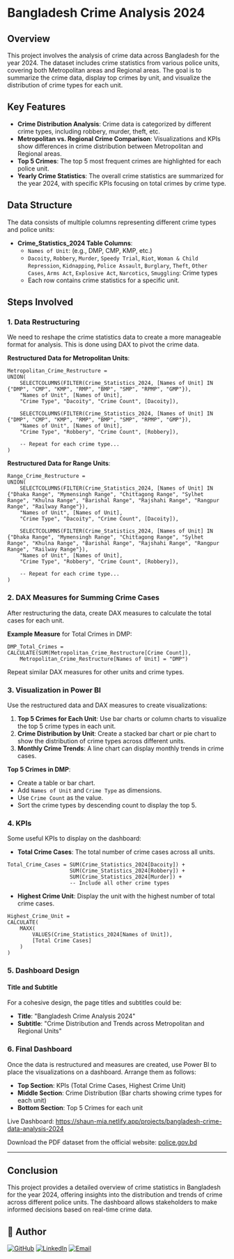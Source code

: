 # Bangladesh Crime Analysis 2024

## Overview

This project involves the analysis of crime data across Bangladesh for the year 2024. The dataset includes crime statistics from various police units, covering both Metropolitan areas and Regional areas. The goal is to summarize the crime data, display top crimes by unit, and visualize the distribution of crime types for each unit.

## Key Features

- **Crime Distribution Analysis**: Crime data is categorized by different crime types, including robbery, murder, theft, etc.
- **Metropolitan vs. Regional Crime Comparison**: Visualizations and KPIs show differences in crime distribution between Metropolitan and Regional areas.
- **Top 5 Crimes**: The top 5 most frequent crimes are highlighted for each police unit.
- **Yearly Crime Statistics**: The overall crime statistics are summarized for the year 2024, with specific KPIs focusing on total crimes by crime type.

## Data Structure

The data consists of multiple columns representing different crime types and police units:

- **Crime_Statistics_2024 Table Columns**:
  - `Names of Unit`: (e.g., DMP, CMP, KMP, etc.)
  - `Dacoity`, `Robbery`, `Murder`, `Speedy Trial`, `Riot`, `Woman & Child Repression`, `Kidnapping`, `Police Assault`, `Burglary`, `Theft`, `Other Cases`, `Arms Act`, `Explosive Act`, `Narcotics`, `Smuggling`: Crime types
  - Each row contains crime statistics for a specific unit.

## Steps Involved

### 1. Data Restructuring

We need to reshape the crime statistics data to create a more manageable format for analysis. This is done using DAX to pivot the crime data.

**Restructured Data for Metropolitan Units**:

```dax
Metropolitan_Crime_Restructure = 
UNION(
    SELECTCOLUMNS(FILTER(Crime_Statistics_2024, [Names of Unit] IN {"DMP", "CMP", "KMP", "RMP", "BMP", "SMP", "RPMP", "GMP"}),
    "Names of Unit", [Names of Unit],
    "Crime Type", "Dacoity", "Crime Count", [Dacoity]),

    SELECTCOLUMNS(FILTER(Crime_Statistics_2024, [Names of Unit] IN {"DMP", "CMP", "KMP", "RMP", "BMP", "SMP", "RPMP", "GMP"}),
    "Names of Unit", [Names of Unit],
    "Crime Type", "Robbery", "Crime Count", [Robbery]),
    
    -- Repeat for each crime type...
)
```

**Restructured Data for Range Units**:

```dax
Range_Crime_Restructure = 
UNION(
    SELECTCOLUMNS(FILTER(Crime_Statistics_2024, [Names of Unit] IN {"Dhaka Range", "Mymensingh Range", "Chittagong Range", "Sylhet Range", "Khulna Range", "Barishal Range", "Rajshahi Range", "Rangpur Range", "Railway Range"}),
    "Names of Unit", [Names of Unit],
    "Crime Type", "Dacoity", "Crime Count", [Dacoity]),

    SELECTCOLUMNS(FILTER(Crime_Statistics_2024, [Names of Unit] IN {"Dhaka Range", "Mymensingh Range", "Chittagong Range", "Sylhet Range", "Khulna Range", "Barishal Range", "Rajshahi Range", "Rangpur Range", "Railway Range"}),
    "Names of Unit", [Names of Unit],
    "Crime Type", "Robbery", "Crime Count", [Robbery]),
    
    -- Repeat for each crime type...
)
```

### 2. DAX Measures for Summing Crime Cases

After restructuring the data, create DAX measures to calculate the total cases for each unit.

**Example Measure** for Total Crimes in DMP:

```dax
DMP_Total_Crimes = 
CALCULATE(SUM(Metropolitan_Crime_Restructure[Crime Count]), 
    Metropolitan_Crime_Restructure[Names of Unit] = "DMP")
```

Repeat similar DAX measures for other units and crime types.

### 3. Visualization in Power BI

Use the restructured data and DAX measures to create visualizations:

1. **Top 5 Crimes for Each Unit**: Use bar charts or column charts to visualize the top 5 crime types in each unit.
2. **Crime Distribution by Unit**: Create a stacked bar chart or pie chart to show the distribution of crime types across different units.
3. **Monthly Crime Trends**: A line chart can display monthly trends in crime cases.

**Top 5 Crimes in DMP**:

- Create a table or bar chart.
- Add `Names of Unit` and `Crime Type` as dimensions.
- Use `Crime Count` as the value.
- Sort the crime types by descending count to display the top 5.

### 4. KPIs

Some useful KPIs to display on the dashboard:

- **Total Crime Cases**: The total number of crime cases across all units.
  
```dax
Total_Crime_Cases = SUM(Crime_Statistics_2024[Dacoity]) + 
                    SUM(Crime_Statistics_2024[Robbery]) + 
                    SUM(Crime_Statistics_2024[Murder]) + 
                    -- Include all other crime types
```

- **Highest Crime Unit**: Display the unit with the highest number of total crime cases.

```dax
Highest_Crime_Unit = 
CALCULATE(
    MAXX(
        VALUES(Crime_Statistics_2024[Names of Unit]),
        [Total Crime Cases]
    )
)
```

### 5. Dashboard Design

#### Title and Subtitle

For a cohesive design, the page titles and subtitles could be:

- **Title**: "Bangladesh Crime Analysis 2024"
- **Subtitle**: "Crime Distribution and Trends across Metropolitan and Regional Units"

### 6. Final Dashboard

Once the data is restructured and measures are created, use Power BI to place the visualizations on a dashboard. Arrange them as follows:

- **Top Section**: KPIs (Total Crime Cases, Highest Crime Unit)
- **Middle Section**: Crime Distribution (Bar charts showing crime types for each unit)
- **Bottom Section**: Top 5 Crimes for each unit


Live Dashboard: https://shaun-mia.netlify.app/projects/bangladesh-crime-data-analysis-2024

Download the PDF dataset from the official website: [police.gov.bd](https://www.police.gov.bd/storage/upload/announcement/AMFCcIkA46b4sL1ijCMtSrzTE24Rd)

---

## Conclusion

This project provides a detailed overview of crime statistics in Bangladesh for the year 2024, offering insights into the distribution and trends of crime across different police units. The dashboard allows stakeholders to make informed decisions based on real-time crime data.


## 👤 Author

[![GitHub](https://img.shields.io/badge/GitHub-000000?style=for-the-badge&logo=github&logoColor=white)](https://github.com/shaun-mia)
[![LinkedIn](https://img.shields.io/badge/LinkedIn-0077B5?style=for-the-badge&logo=linkedin&logoColor=white)](https://www.linkedin.com/in/shaun-mia/)
[![Email](https://img.shields.io/badge/Email-D14836?style=for-the-badge&logo=gmail&logoColor=white)](mailto:shaunmia.cse@gmail.com)

